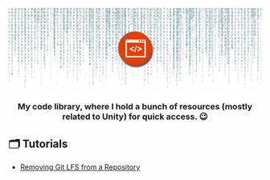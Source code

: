<p align="center">
	<img alt="Code Library Icon" src='code-library-banner.png'/>
</p>
<h3 align="center">
	My code library, where I hold a bunch of resources (mostly related to Unity) for quick access. 😉
</h3>

## 🗂 Tutorials
- [Removing Git LFS from a Repository](https://github.com/lcscout/unity-code-library/blob/main/Tutorials/remove-lfs-from-repo.md)